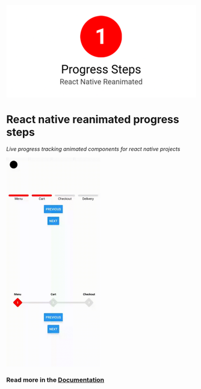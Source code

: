 ![Banner](https://raw.githubusercontent.com/ayonshafiul/react-native-reanimated-progress-steps-docs/main/static/img/banner.png)

# React native reanimated progress steps

_Live progress tracking animated components for react native projects_

<p>
<img src="https://raw.githubusercontent.com/ayonshafiul/react-native-reanimated-progress-steps-docs/main/static/img/demo.gif" width="250"/>
</p>

### Read more in the [Documentation](https://react-native-reanimated-progress-steps/docs/installation)
